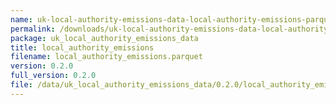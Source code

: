 ```yaml
---
name: uk-local-authority-emissions-data-local-authority-emissions-parquet
permalink: /downloads/uk-local-authority-emissions-data-local-authority-emissions-parquet/0_2_0
package: uk_local_authority_emissions_data
title: local_authority_emissions
filename: local_authority_emissions.parquet
version: 0.2.0
full_version: 0.2.0
file: /data/uk_local_authority_emissions_data/0.2.0/local_authority_emissions.parquet
---
```

